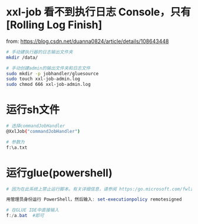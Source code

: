 # xxl-job 看不到执行日志 Console，只有[Rolling Log Finish]

from: https://blog.csdn.net/duanna0824/article/details/108643448

```sh
# 手动建执行器的日志输出文件夹
mkdir /data/  

# 手动创建admin的输出文件夹和日志文件
sudo mkdir -p jobhandler/gluesource
sudo touch xxl-job-admin.log
sudo chmod 666 xxl-job-admin.log 
```

# 运行sh文件

```sh
# 选择commandJobHandler
@XxlJob("commandJobHandler")

# 参数为
f:\a.txt
```

# 运行glue(powershell)

```powershell
# 因为在此系统上禁止运行脚本。有关详细信息，请参阅 https:/go.microsoft.com/fwlink/?LinkID=135170 中的 about_Execution_Policies。

用管理员身份运行 PowerShell，然后输入: set-executionpolicy remotesigned
```

```powershell
# 在GLUE IDE中直接输入
f:/a.bat  #即可
```

